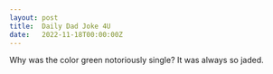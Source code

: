 ```yaml
---
layout: post
title:  Daily Dad Joke 4U
date:   2022-11-18T00:00:00Z
---
```

Why was the color green notoriously single? It was always so jaded.

